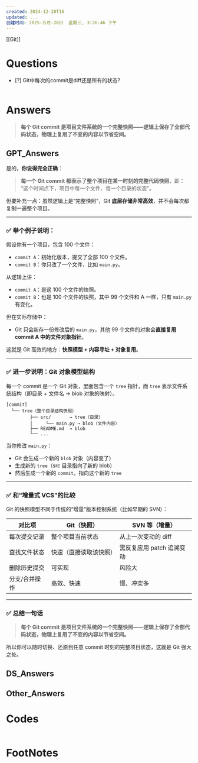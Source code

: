 ```yaml
---
created: 2024-12-20T16
updated: ...
创建时间: 2025-五月-28日  星期三, 3:26:46 下午
---
```

[[Git]]

# Questions

- [?] Git中每次的commit是diff还是所有的状态?

```python

```

# Answers


> **每个 Git commit 是项目文件系统的一个完整快照——逻辑上保存了全部代码状态，物理上复用了不变的内容以节省空间。**



## GPT_Answers
是的，**你说得完全正确**：

> **每一个 Git commit 都表示了整个项目在某一时刻的完整代码快照**，即：
> “这个时间点下，项目中每一个文件、每一个目录的状态”。

但要补充一点：虽然逻辑上是“完整快照”，Git **底层存储非常高效**，并不会每次都复制一遍整个项目。

---

### ✅ 举个例子说明：

假设你有一个项目，包含 100 个文件：

* `commit A`：初始化版本，提交了全部 100 个文件。
* `commit B`：你只改了一个文件，比如 `main.py`。

从逻辑上讲：

* `commit A`：是这 100 个文件的快照。
* `commit B`：也是 100 个文件的快照，其中 99 个文件和 A 一样，只有 `main.py` 有变化。

但在实际存储中：

* Git 只会新存一份修改后的 `main.py`，其他 99 个文件的对象会**直接复用 commit A 中的文件对象指针**。

这就是 Git 高效的地方：**快照模型 + 内容寻址 + 对象复用**。

---

### ✅ 进一步说明：Git 对象模型结构

每一个 commit 是一个 Git 对象，里面包含一个 `tree` 指针，而 `tree` 表示文件系统结构（即目录 + 文件名 → blob 对象的映射）。

```text
[commit]
  └── tree（整个目录结构快照）
         ├── src/       → tree（目录）
         │     └── main.py → blob（文件内容）
         ├── README.md  → blob
         └── ...
```

当你修改 `main.py`：

* Git 会生成一个新的 `blob` 对象（内容变了）
* 生成新的 `tree`（src 目录指向了新的 blob）
* 然后生成一个新的 `commit`，指向这个新的 `tree`

---

### ✅ 和“增量式 VCS”的比较

Git 的快照模型不同于传统的“增量”版本控制系统（比如早期的 SVN）：

| 对比项     | Git（快照）     | SVN 等（增量）        |
| ------- | ----------- | ---------------- |
| 每次提交记录  | 整个项目当前状态    | 从上一次变动的 diff     |
| 查找文件状态  | 快速（直接读取该快照） | 需反复应用 patch 追溯变动 |
| 删除历史提交  | 可实现         | 风险大              |
| 分支/合并操作 | 高效、快速       | 慢、冲突多            |

---

### ✅ 总结一句话

> **每个 Git commit 是项目文件系统的一个完整快照——逻辑上保存了全部代码状态，物理上复用了不变的内容以节省空间。**

所以你可以随时切换、还原到任意 commit 时刻的完整项目状态，这就是 Git 强大之处。


## DS_Answers


## Other_Answers


# Codes

```python

```


# FootNotes
